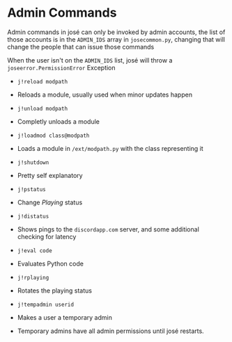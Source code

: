 Admin Commands
===

Admin commands in josé can only be invoked by admin accounts, the list of those accounts is in the `ADMIN_IDS` array in `josecommon.py`, changing that will change the people that can issue those commands

When the user isn't on the `ADMIN_IDS` list, josé will throw a `joseerror.PermissionError` Exception

 * `j!reload modpath`
  * Reloads a module, usually used when minor updates happen
 * `j!unload modpath`
  * Completly unloads a module
 * `j!loadmod class@modpath`
  * Loads a module in `/ext/modpath.py` with the class representing it


 * `j!shutdown`
  * Pretty self explanatory
 * `j!pstatus`
  * Change *Playing* status
 * `j!distatus`
  * Shows pings to the `discordapp.com` server, and some additional checking
   for latency
 * `j!eval code`
  * Evaluates Python code
 * `j!rplaying`
  * Rotates the playing status
 * `j!tempadmin userid`
  * Makes a user a temporary admin
  * Temporary admins have all admin permissions until josé restarts.
